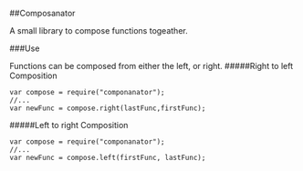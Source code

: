 ##Composanator

A small library to compose functions togeather.

###Use

Functions can be composed from either the left, or right. 
#####Right to left Composition
```
var compose = require("componanator");
//...
var newFunc = compose.right(lastFunc,firstFunc);
```
#####Left to right Composition
```
var compose = require("componanator");
//...
var newFunc = compose.left(firstFunc, lastFunc);
```
